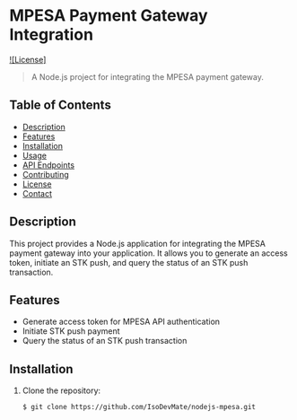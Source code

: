 # MPESA Payment Gateway Integration

[![License]](LICENSE)

> A Node.js project for integrating the MPESA payment gateway.

## Table of Contents

- [Description](#description)
- [Features](#features)
- [Installation](#installation)
- [Usage](#usage)
- [API Endpoints](#api-endpoints)
- [Contributing](#contributing)
- [License](#license)
- [Contact](#contact)

## Description

This project provides a Node.js application for integrating the MPESA payment gateway into your application. It allows you to generate an access token, initiate an STK push, and query the status of an STK push transaction.

## Features

- Generate access token for MPESA API authentication
- Initiate STK push payment
- Query the status of an STK push transaction

## Installation

1. Clone the repository:

   ```bash
   $ git clone https://github.com/IsoDevMate/nodejs-mpesa.git
  

